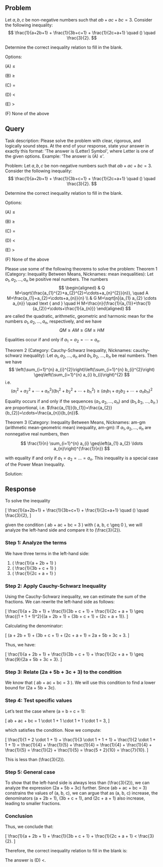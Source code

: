 ## Problem

Let $a, b, c$ be non-negative numbers such that $ab + ac + bc = 3$. Consider the following inequality:
$$
\frac{1}{a+2b+1} + \frac{1}{3b+c+1} + \frac{1}{2c+a+1} \quad () \quad \frac{3}{2}.
$$

Determine the correct inequality relation to fill in the blank.

Options:

(A) $\leq$ 

(B) $\geq$

(C) $=$ 

(D) $<$

(E) $>$

(F) None of the above

## Query

Task description: Please solve the problem with clear, rigorous, and logically sound steps. At the end of your response, state your answer in exactly this format: 'The answer is (Letter) Symbol', where Letter is one of the given options. Example: 'The answer is (A) $\leq$'.

Problem: Let $a, b, c$ be non-negative numbers such that $ab + ac + bc = 3$. Consider the following inequality:
$$
\frac{1}{a+2b+1} + \frac{1}{3b+c+1} + \frac{1}{2c+a+1} \quad () \quad \frac{3}{2}.
$$

Determine the correct inequality relation to fill in the blank.

Options:

(A) $\leq$ 

(B) $\geq$

(C) $=$ 

(D) $<$

(E) $>$

(F) None of the above

Please use some of the following theorems to solve the problem:
Theorem 1 (Category: Inequality Between Means, Nicknames: mean inequalities): Let $a_{1}, a_{2}, \ldots, a_{n}$ be positive real numbers. The numbers
$$
\begin{aligned}
& Q M=\sqrt{\frac{a_{1}^{2}+a_{2}^{2}+\cdots+a_{n}^{2}}{n}}, \quad A M=\frac{a_{1}+a_{2}+\cdots+a_{n}}{n} \\
& G M=\sqrt[n]{a_{1} a_{2} \cdots a_{n}} \quad \text { and } \quad H M=\frac{n}{\frac{1}{a_{1}}+\frac{1}{a_{2}}+\cdots+\frac{1}{a_{n}}}
\end{aligned}
$$
are called the quadratic, arithmetic, geometric and harmonic mean for the numbers $a_{1}, a_{2}, \ldots, a_{n}$, respectively, and we have
$$
Q M \geq A M \geq G M \geq H M
$$

Equalities occur if and only if $a_{1}=a_{2}=\cdots=a_{n}$.

Theorem 2 (Category: Cauchy-Schwarz Inequality, Nicknames: cauchy-schwarz inequality): Let $a_{1}, a_{2}, \ldots, a_{n}$ and $b_{1}, b_{2}$, $\ldots, b_{n}$ be real numbers. Then we have
$$
\left(\sum_{i=1}^{n} a_{i}^{2}\right)\left(\sum_{i=1}^{n} b_{i}^{2}\right) \geq\left(\sum_{i=1}^{n} a_{i} b_{i}\right)^{2}
$$
i.e.
$$
\left(a_{1}^{2}+a_{2}^{2}+\cdots+a_{n}^{2}\right)\left(b_{1}^{2}+b_{2}^{2}+\cdots+b_{n}^{2}\right) \geq\left(a_{1} b_{1}+a_{2} b_{2}+\cdots+a_{n} b_{n}\right)^{2}
$$

Equality occurs if and only if the sequences $\left(a_{1}, a_{2}, \ldots, a_{n}\right)$ and $\left(b_{1}, b_{2}\right.$, $\ldots, b_{n}$ ) are proportional, i.e. $\frac{a_{1}}{b_{1}}=\frac{a_{2}}{b_{2}}=\cdots=\frac{a_{n}}{b_{n}}$.

Theorem 3 (Category: Inequality Between Means, Nicknames: am-gm (arithmetic mean-geometric mean) inequality, am-gm): If $a_{1}, a_{2}, \ldots, a_{n}$ are nonnegative real numbers, then

$$
\frac{1}{n} \sum_{i=1}^{n} a_{i} \geq\left(a_{1} a_{2} \ldots a_{n}\right)^{\frac{1}{n}}
$$

with equality if and only if $a_{1}=a_{2}=\ldots=a_{n}$. This inequality is a special case of the Power Mean Inequality.

Solution:

## Response

To solve the inequality 

\[
\frac{1}{a+2b+1} + \frac{1}{3b+c+1} + \frac{1}{2c+a+1} \quad () \quad \frac{3}{2},
\]

given the condition \( ab + ac + bc = 3 \) with \( a, b, c \geq 0 \), we will analyze the left-hand side and compare it to \(\frac{3}{2}\).

### Step 1: Analyze the terms

We have three terms in the left-hand side:

1. \( \frac{1}{a + 2b + 1} \)
2. \( \frac{1}{3b + c + 1} \)
3. \( \frac{1}{2c + a + 1} \)

### Step 2: Apply Cauchy-Schwarz Inequality

Using the Cauchy-Schwarz inequality, we can estimate the sum of the fractions. We can rewrite the left-hand side as follows:

\[
\frac{1}{a + 2b + 1} + \frac{1}{3b + c + 1} + \frac{1}{2c + a + 1} \geq \frac{(1 + 1 + 1)^2}{(a + 2b + 1) + (3b + c + 1) + (2c + a + 1)}.
\]

Calculating the denominator:

\[
(a + 2b + 1) + (3b + c + 1) + (2c + a + 1) = 2a + 5b + 3c + 3.
\]

Thus, we have:

\[
\frac{1}{a + 2b + 1} + \frac{1}{3b + c + 1} + \frac{1}{2c + a + 1} \geq \frac{9}{2a + 5b + 3c + 3}.
\]

### Step 3: Relate \(2a + 5b + 3c + 3\) to the condition

We know that \( ab + ac + bc = 3 \). We will use this condition to find a lower bound for \(2a + 5b + 3c\).

### Step 4: Test specific values

Let’s test the case where \(a = b = c = 1\):

\[
ab + ac + bc = 1 \cdot 1 + 1 \cdot 1 + 1 \cdot 1 = 3,
\]

which satisfies the condition. Now we compute:

\[
\frac{1}{1 + 2 \cdot 1 + 1} + \frac{1}{3 \cdot 1 + 1 + 1} + \frac{1}{2 \cdot 1 + 1 + 1} = \frac{1}{4} + \frac{1}{5} + \frac{1}{4} = \frac{1}{4} + \frac{1}{4} + \frac{1}{5} = \frac{1}{2} + \frac{1}{5} = \frac{5 + 2}{10} = \frac{7}{10}.
\]

This is less than \(\frac{3}{2}\).

### Step 5: General case

To show that the left-hand side is always less than \(\frac{3}{2}\), we can analyze the expression \(2a + 5b + 3c\) further. Since \(ab + ac + bc = 3\) constrains the values of \(a, b, c\), we can argue that as \(a, b, c\) increase, the denominators \(a + 2b + 1\), \(3b + c + 1\), and \(2c + a + 1\) also increase, leading to smaller fractions.

### Conclusion

Thus, we conclude that:

\[
\frac{1}{a + 2b + 1} + \frac{1}{3b + c + 1} + \frac{1}{2c + a + 1} < \frac{3}{2}.
\]

Therefore, the correct inequality relation to fill in the blank is:

The answer is (D) $<$.